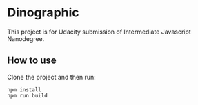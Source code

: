 # Dinographic

This project is for Udacity submission of Intermediate Javascript Nanodegree.

## How to use

Clone the project and then run:

```
npm install
npm run build
```

